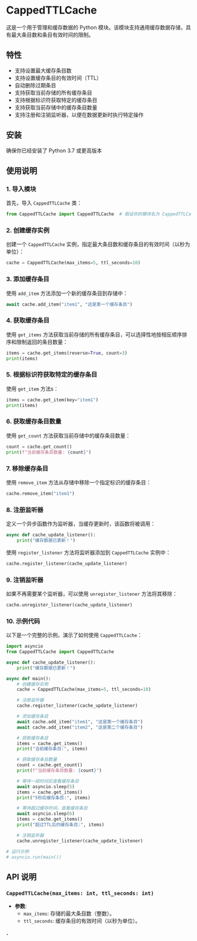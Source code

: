 
# CappedTTLCache

这是一个用于管理和缓存数据的 Python 模块。该模块支持通用缓存数据存储，具有最大条目数和条目有效时间的限制。

## 特性

- 支持设置最大缓存条目数
- 支持设置缓存条目的有效时间（TTL）
- 自动删除过期条目
- 支持获取当前存储的所有缓存条目
- 支持根据标识符获取特定的缓存条目
- 支持获取当前存储中的缓存条目数量
- 支持注册和注销监听器，以便在数据更新时执行特定操作

## 安装

确保你已经安装了 Python 3.7 或更高版本

## 使用说明

### 1. 导入模块

首先，导入 `CappedTTLCache` 类：

```python
from CappedTTLCache import CappedTTLCache  # 假设你的模块名为 CappedTTLCache.py
```

### 2. 创建缓存实例

创建一个 `CappedTTLCache` 实例，指定最大条目数和缓存条目的有效时间（以秒为单位）：

```python
cache = CappedTTLCache(max_items=5, ttl_seconds=10)
```

### 3. 添加缓存条目

使用 `add_item` 方法添加一个新的缓存条目到存储中：

```python
await cache.add_item("item1", "这是第一个缓存条目")
```

### 4. 获取缓存条目

使用 `get_items` 方法获取当前存储的所有缓存条目，可以选择性地按相反顺序排序和限制返回的条目数量：

```python
items = cache.get_items(reverse=True, count=3)
print(items)
```

### 5. 根据标识符获取特定的缓存条目

使用 `get_item` 方法s：

```python
items = cache.get_item(key="item1")
print(items)
```

### 6. 获取缓存条目数量

使用 `get_count` 方法获取当前存储中的缓存条目数量：

```python
count = cache.get_count()
print(f"当前缓存条目数量: {count}")
```

### 7. 移除缓存条目

使用 `remove_item` 方法从存储中移除一个指定标识的缓存条目：

```python
cache.remove_item("item1")
```

### 8. 注册监听器

定义一个异步函数作为监听器，当缓存更新时，该函数将被调用：

```python
async def cache_update_listener():
    print("缓存数据已更新！")
```

使用 `register_listener` 方法将监听器添加到 `CappedTTLCache` 实例中：

```python
cache.register_listener(cache_update_listener)
```

### 9. 注销监听器

如果不再需要某个监听器，可以使用 `unregister_listener` 方法将其移除：

```python
cache.unregister_listener(cache_update_listener)
```

### 10. 示例代码

以下是一个完整的示例，演示了如何使用 `CappedTTLCache`：

```python
import asyncio
from CappedTTLCache import CappedTTLCache

async def cache_update_listener():
    print("缓存数据已更新！")

async def main():
    # 创建缓存实例
    cache = CappedTTLCache(max_items=5, ttl_seconds=10)

    # 注册监听器
    cache.register_listener(cache_update_listener)

    # 添加缓存条目
    await cache.add_item("item1", "这是第一个缓存条目")
    await cache.add_item("item2", "这是第二个缓存条目")

    # 获取缓存条目
    items = cache.get_items()
    print("当前缓存条目:", items)

    # 获取缓存条目数量
    count = cache.get_count()
    print(f"当前缓存条目数量: {count}")

    # 等待一段时间后查看缓存条目
    await asyncio.sleep(5)
    items = cache.get_items()
    print("5秒后缓存条目:", items)

    # 等待超过缓存时间，查看缓存条目
    await asyncio.sleep(6)
    items = cache.get_items()
    print("超过TTL后的缓存条目:", items)

    # 注销监听器
    cache.unregister_listener(cache_update_listener)

# 运行示例
# asyncio.run(main())
```

## API 说明

### `CappedTTLCache(max_items: int, ttl_seconds: int)`

- **参数**:
  - `max_items`: 存储的最大条目数（整数）。
  - `ttl_seconds`: 缓存条目的有效时间（以秒为单位）。

### `